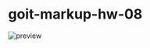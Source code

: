 # goit-markup-hw-08
![preview](https://user-images.githubusercontent.com/113197805/209697951-9542321f-1ee9-4f24-bf02-9d2b77f9383f.png)
